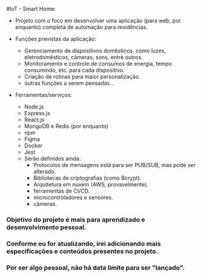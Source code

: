 #IoT - Smart Home: 
- Projeto com o foco em desenvolver uma aplicação (para web, por enquanto) completa de automação para residências.

- Funções previstas da aplicação:
  - Gerenciamento de dispositivos domêsticos, como luzes, eletrodomêsticos, câmeras, sons, entre outros.
  - Monitoramento e controle de consumos de energia, tempo consumindo, etc. para cada dispositivo.
  - Criação de rotinas para maior personalização.
  - outras funções a serem pensadas...


- Ferramentas/serviços:
  - Node.js
  - Express.js
  - React.js
  - MongoDB e Redis (por enquanto)
  - npm
  - Figma
  - Docker
  - Jest
  - Serão definidos ainda:
    - Protocolos de mensagens está para ser PUB/SUB, mas pode ser alterado.
    - Bibliotecas de criptografias (como Bcrypt).
    - Arquitetura em nuvem (AWS, provavelmente).
    - ferramentas de CI/CD.
    - microcontroladores e sensores.
    - câmeras.
    


### Objetivo do projeto é mais para aprendizado e desenvolvimento pessoal.
### Conforme eu for atualizando, irei adicionando mais especificações e conteúdos presentes no projeto.
### Por ser algo pessoal, não há data limite para ser "lançado".
